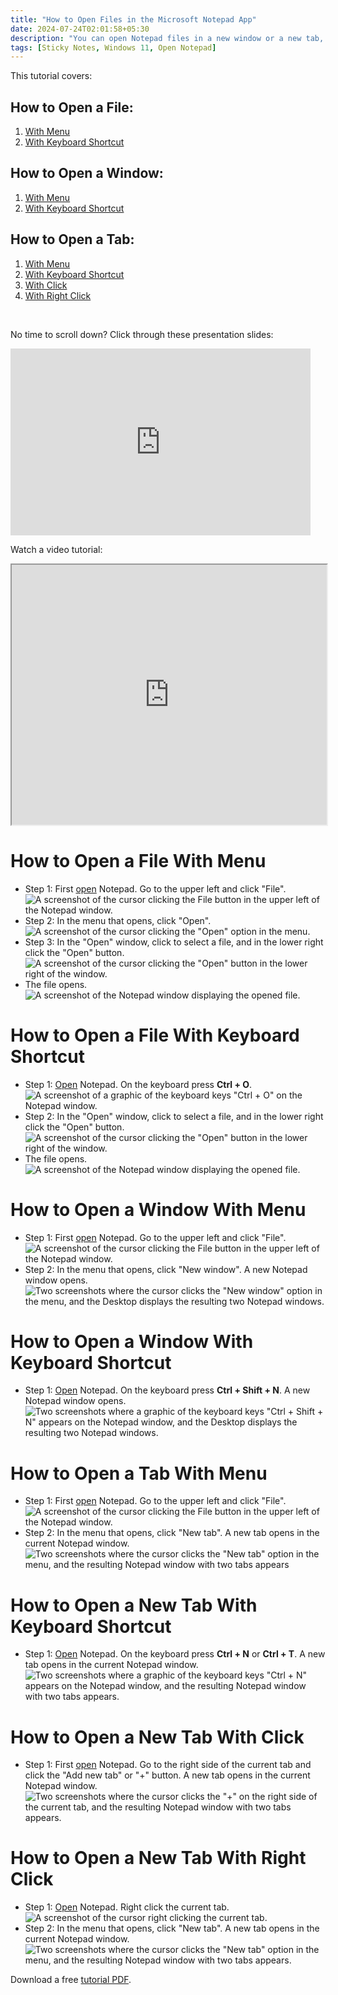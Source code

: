 ```yaml
---
title: "How to Open Files in the Microsoft Notepad App"
date: 2024-07-24T02:01:58+05:30
description: "You can open Notepad files in a new window or a new tab, with or without the keyboard. Learn more in this tutorial."
tags: [Sticky Notes, Windows 11, Open Notepad]
---
```

This tutorial covers:

## How to Open a File:
1. [With Menu](#1)
2. [With Keyboard Shortcut](#2)

## How to Open a Window:
1. [With Menu](#3)
2. [With Keyboard Shortcut](#4)

## How to Open a Tab:
1. [With Menu](#5)
2. [With Keyboard Shortcut](#6)
3. [With Click](#7)
4. [With Right Click](#8)

<br />

<p>No time to scroll down? Click through these presentation slides:</p>
<iframe src="https://docs.google.com/presentation/d/e/2PACX-1vTFYzC09vSOyRLAs2PrbD0JoML9j-GxAeGaJFM20XxhMP3MKNV77F2ByQZ90GH28VNvNX50MUjqrAZK/embed?start=false&loop=false&delayms=3000" frameborder="0" width="480" height="299" allowfullscreen="true" mozallowfullscreen="true" webkitallowfullscreen="true"></iframe>

<br />

Watch a video tutorial:
<iframe class="BLOG_video_class" allowfullscreen="" youtube-src-id="ofbpuy2stK4" width="100%" height="416" src="https://www.youtube.com/embed/ofbpuy2stK4"></iframe>

<h1 id="1">How to Open a File With Menu</h1>

* Step 1: First [open](https://qhtutorials.github.io/posts/how-to-open-notepad/) Notepad. Go to the upper left and click "File". <div class="stepimage">![A screenshot of the cursor clicking the File button in the upper left of the Notepad window.](blogclickfilemenuedit.png "Click 'File' ")</div>
* Step 2: In the menu that opens, click "Open". <div class="stepimage">![A screenshot of the cursor clicking the "Open" option in the menu.](blogfileopenedit.png "Click 'Open' ")</div>
* Step 3: In the "Open" window, click to select a file, and in the lower right click the "Open" button. <div class="stepimage">![A screenshot of the cursor clicking the "Open" button in the lower right of the window.](blogopenafilewindowedit.png "Click 'Open' ")</div>
* The file opens. <div class="stepimage">![A screenshot of the Notepad window displaying the opened file.](blogopenedafile.png "An open file")</div>

<h1 id="2">How to Open a File With Keyboard Shortcut</h1>

* Step 1: [Open](https://qhtutorials.github.io/posts/how-to-open-notepad/) Notepad. On the keyboard press **Ctrl + O**. <div class="stepimage">![A screenshot of a graphic of the keyboard keys "Ctrl + O" on the Notepad window.](blogctrlo1edit.png "Press 'Ctrl + O' ")</div>
* Step 2: In the "Open" window, click to select a file, and in the lower right click the "Open" button. <div class="stepimage">![A screenshot of the cursor clicking the "Open" button in the lower right of the window.](blogopenafilewindowedit.png "Click 'Open' ")</div>
* The file opens. <div class="stepimage">![A screenshot of the Notepad window displaying the opened file.](blogopenedafile.png "An open file")</div> 

<h1 id="3">How to Open a Window With Menu</h1>

* Step 1: First [open](https://qhtutorials.github.io/posts/how-to-open-notepad/) Notepad. Go to the upper left and click "File". <div class="stepimage">![A screenshot of the cursor clicking the File button in the upper left of the Notepad window.](blogclickfilemenuedit.png "Click 'File' ")</div>
* Step 2: In the menu that opens, click "New window". A new Notepad window opens. <div class="stepimage">![Two screenshots where the cursor clicks the "New window" option in the menu, and the Desktop displays the resulting two Notepad windows.](blogfilenewwindow.png "Click 'New window' ")</div>

<h1 id="4">How to Open a Window With Keyboard Shortcut</h1>

* Step 1: [Open](https://qhtutorials.github.io/posts/how-to-open-notepad/) Notepad. On the keyboard press **Ctrl + Shift + N**. A new Notepad window opens. <div class="stepimage">![Two screenshots where a graphic of the keyboard keys "Ctrl + Shift + N" appears on the Notepad window, and the Desktop displays the resulting two Notepad windows.](blogctrlshiftnopen.png "Press 'Ctrl + Shift + N' ")</div>

<h1 id="5">How to Open a Tab With Menu</h1>

* Step 1: First [open](https://qhtutorials.github.io/posts/how-to-open-notepad/) Notepad. Go to the upper left and click "File". <div class="stepimage">![A screenshot of the cursor clicking the File button in the upper left of the Notepad window.](blogclickfilemenuedit.png "Click 'File' ")</div>
* Step 2: In the menu that opens, click "New tab". A new tab opens in the current Notepad window.<div class="stepimage">![Two screenshots where the cursor clicks the "New tab" option in the menu, and the resulting Notepad window with two tabs appears](blogfilenewtab.png "Click 'New tab' ")</div>

<h1 id="6">How to Open a New Tab With Keyboard Shortcut</h1>

* Step 1: [Open](https://qhtutorials.github.io/posts/how-to-open-notepad/) Notepad. On the keyboard press **Ctrl + N** or **Ctrl + T**. A new tab opens in the current Notepad window. <div class="stepimage">![Two screenshots where a graphic of the keyboard keys "Ctrl + N" appears on the Notepad window, and the resulting Notepad window with two tabs appears.](blogctrlnopen.png "Press 'Ctrl + N' ")</div>

<h1 id="7">How to Open a New Tab With Click</h1>

* Step 1: First [open](https://qhtutorials.github.io/posts/how-to-open-notepad/) Notepad. Go to the right side of the current tab and click the "Add new tab" or "+" button. A new tab opens in the current Notepad window. <div class="stepimage">![Two screenshots where the cursor clicks the "+" on the right side of the current tab, and the resulting Notepad window with two tabs appears.](blogclickplusnewtab.png "Click '+' ")</div>

<h1 id="8">How to Open a New Tab With Right Click</h1>

* Step 1: [Open](https://qhtutorials.github.io/posts/how-to-open-notepad/) Notepad. Right click the current tab. <div class="stepimage">![A screenshot of the cursor right clicking the current tab.](blogrightclickatabedit.png "Right click a tab")</div>
* Step 2: In the menu that opens, click "New tab". A new tab opens in the current Notepad window. <div class="stepimage">![Two screenshots where the cursor clicks the "New tab" option in the menu, and the resulting Notepad window with two tabs appears.](blogrightclicknewtab.png "Click 'New tab' ")</div>

Download a free [tutorial PDF](https://drive.google.com/file/d/1ebogW52rZPUh5NlZ7fUEDofbyOpzWgOf/view?usp=sharing).

<br />